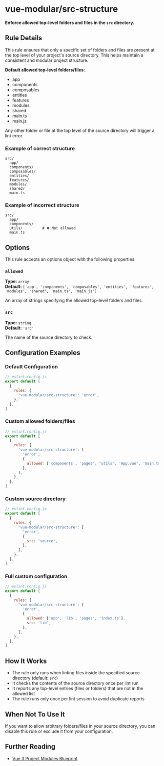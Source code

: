 # vue-modular/src-structure

**Enforce allowed top-level folders and files in the `src` directory.**

## Rule Details

This rule ensures that only a specific set of folders and files are present at the top level of your project's source directory. This helps maintain a consistent and modular project structure.

**Default allowed top-level folders/files:**

- app
- components
- composables
- entities
- features
- modules
- shared
- main.ts
- main.js

Any other folder or file at the top level of the source directory will trigger a lint error.

### Example of correct structure

```
src/
  app/
  components/
  composables/
  entities/
  features/
  modules/
  shared/
  main.ts
```

### Example of incorrect structure

```
src/
  app/
  components/
  utils/         # ❌ Not allowed
  main.ts
```

## Options

This rule accepts an options object with the following properties:

### `allowed`

**Type:** `array`  
**Default:** `['app', 'components', 'composables', 'entities', 'features', 'modules', 'shared', 'main.ts', 'main.js']`

An array of strings specifying the allowed top-level folders and files.

### `src`

**Type:** `string`  
**Default:** `'src'`

The name of the source directory to check.

## Configuration Examples

### Default Configuration

```js
// eslint.config.js
export default [
  {
    rules: {
      'vue-modular/src-structure': 'error',
    },
  },
]
```

### Custom allowed folders/files

```js
// eslint.config.js
export default [
  {
    rules: {
      'vue-modular/src-structure': [
        'error',
        {
          allowed: ['components', 'pages', 'utils', 'App.vue', 'main.ts'],
        },
      ],
    },
  },
]
```

### Custom source directory

```js
// eslint.config.js
export default [
  {
    rules: {
      'vue-modular/src-structure': [
        'error',
        {
          src: 'source',
        },
      ],
    },
  },
]
```

### Full custom configuration

```js
// eslint.config.js
export default [
  {
    rules: {
      'vue-modular/src-structure': [
        'error',
        {
          allowed: ['app', 'lib', 'pages', 'index.ts'],
          src: 'lib',
        },
      ],
    },
  },
]
```

## How It Works

- The rule only runs when linting files inside the specified source directory (default: `src`)
- It checks the contents of the source directory once per lint run
- It reports any top-level entries (files or folders) that are not in the allowed list
- The rule runs only once per lint session to avoid duplicate reports

## When Not To Use It

If you want to allow arbitrary folders/files in your source directory, you can disable this rule or exclude it from your configuration.

## Further Reading

- [Vue 3 Project Modules Blueprint](../vue3-project-modules-blueprint.md)

